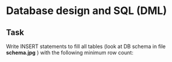 # Database design and SQL (DML)

## Task  

Write INSERT statements to fill all tables (look at DB schema in file **schema.jpg** ) with the following minimum row count: 

